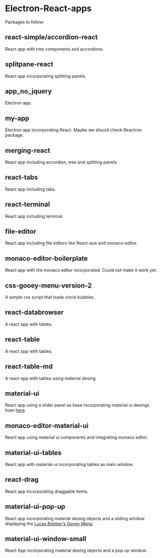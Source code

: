 # Electron-React-apps

Packages to follow:

## react-simple/accordion-react

React app with tree components and accordions.

## splitpane-react

React app incorporating splitting panels.

## app_no_jquery

Electron app.

## my-app

Electron app incorporating React. Maybe we should check Reactron package.

## merging-react

React app including accordion, tree and splitting panels.

## react-tabs

React app including tabs.

## react-terminal

React app including terminal.

## file-editor

React app including file editors like React-ace and monaco-editor.

## monaco-editor-boilerplate

React app with the monaco editor incorporated. Could not make it work yet.

## css-gooey-menu-version-2

A simple css script that loads circle bubbles.

## react-databrowser

A react app with tables.

## react-table

A react app with tables.

## react-table-md

A react app with tables using material desing.

## material-ui

React app using a slider panel as base incorporating material ui desings from [here](https://github.com/mui-org/material-ui).

## monaco-editor-material-ui

React app using material ui components and integrating monaco editor.

## material-ui-tables

React app with material-ui incorporating tables as main window.

## react-drag

React app incorporating draggable items.

## material-ui-pop-up

React app incorporating material desing objects and a sliding window displaying the [Lucas Bebber's Gooey Menu](http://codepen.io/lbebber/pen/rawQKR).

## material-ui-window-small

React App incorporating material desing objects and a pop up window.